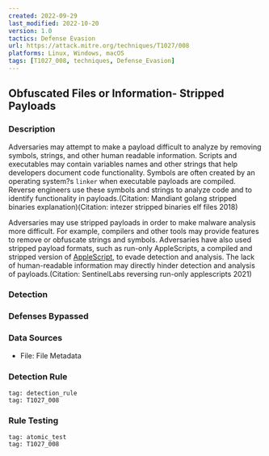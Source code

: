 ```yaml
---
created: 2022-09-29
last_modified: 2022-10-20
version: 1.0
tactics: Defense Evasion
url: https://attack.mitre.org/techniques/T1027/008
platforms: Linux, Windows, macOS
tags: [T1027_008, techniques, Defense_Evasion]
---
```


## Obfuscated Files or Information- Stripped Payloads

### Description

Adversaries may attempt to make a payload difficult to analyze by removing symbols, strings, and other human readable information. Scripts and executables may contain variables names and other strings that help developers document code functionality. Symbols are often created by an operating system?s `linker` when executable payloads are compiled. Reverse engineers use these symbols and strings to analyze code and to identify functionality in payloads.(Citation: Mandiant golang stripped binaries explanation)(Citation: intezer stripped binaries elf files 2018)

Adversaries may use stripped payloads in order to make malware analysis more difficult. For example, compilers and other tools may provide features to remove or obfuscate strings and symbols. Adversaries have also used stripped payload formats, such as run-only AppleScripts, a compiled and stripped version of [AppleScript](https://attack.mitre.org/techniques/T1059/002), to evade detection and analysis. The lack of human-readable information may directly hinder detection and analysis of payloads.(Citation: SentinelLabs reversing run-only applescripts 2021)

### Detection



### Defenses Bypassed



### Data Sources

  - File: File Metadata
### Detection Rule

```query
tag: detection_rule
tag: T1027_008
```

### Rule Testing

```query
tag: atomic_test
tag: T1027_008
```
